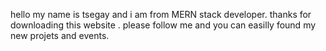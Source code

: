 hello my name is tsegay and i am from MERN stack developer. thanks for downloading this website . please follow me and you can easilly found my new projets and events.
